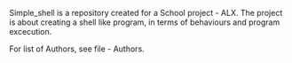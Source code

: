 Simple_shell is a repository created  for a School project - ALX.
The project is about creating a shell like program, in terms of behaviours and program excecution.

For list of Authors, see file - Authors.
